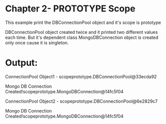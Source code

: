 # Chapter 2- PROTOTYPE Scope

This example print the DBConnectionPool object and it's scope is prototype

DBConnectionPool object created twice and it printed two different values each time. But it's dependent class MongoDBConnection object is created only once cause it is singleton.

# Output:
ConnectionPool Object1 - scopeprototype.DBConnectionPool@33ecda92

Mongo DB Connection Created!scopeprototype.MongoDBConnection@14fc5f04

ConnectionPool Object2 - scopeprototype.DBConnectionPool@6e2829c7

Mongo DB Connection Created!scopeprototype.MongoDBConnection@14fc5f04
